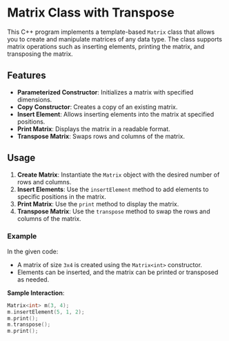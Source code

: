 # Matrix Class with Transpose

This C++ program implements a template-based `Matrix` class that allows you to create and manipulate matrices of any data type. The class supports matrix operations such as inserting elements, printing the matrix, and transposing the matrix.

## Features

- **Parameterized Constructor**: Initializes a matrix with specified dimensions.
- **Copy Constructor**: Creates a copy of an existing matrix.
- **Insert Element**: Allows inserting elements into the matrix at specified positions.
- **Print Matrix**: Displays the matrix in a readable format.
- **Transpose Matrix**: Swaps rows and columns of the matrix.

## Usage

1. **Create Matrix**: Instantiate the `Matrix` object with the desired number of rows and columns.
2. **Insert Elements**: Use the `insertElement` method to add elements to specific positions in the matrix.
3. **Print Matrix**: Use the `print` method to display the matrix.
4. **Transpose Matrix**: Use the `transpose` method to swap the rows and columns of the matrix.

### Example

In the given code:

- A matrix of size `3x4` is created using the `Matrix<int>` constructor.
- Elements can be inserted, and the matrix can be printed or transposed as needed.

**Sample Interaction**:
```cpp
Matrix<int> m(3, 4);
m.insertElement(5, 1, 2);
m.print();
m.transpose();
m.print();